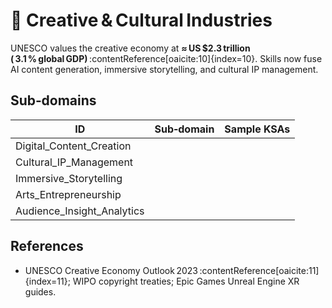# 🎨 Creative & Cultural Industries

UNESCO values the creative economy at **≈ US $2.3 trillion ( 3.1 % global GDP)** :contentReference[oaicite:10]{index=10}. Skills now fuse AI content generation, immersive storytelling, and cultural IP management.

## Sub‑domains
| ID | Sub‑domain | Sample KSAs |
|----|------------|-------------|
| Digital_Content_Creation 
| Cultural_IP_Management 
| Immersive_Storytelling 
| Arts_Entrepreneurship 
| Audience_Insight_Analytics |

## References
  - UNESCO Creative Economy Outlook 2023 :contentReference[oaicite:11]{index=11}; WIPO copyright treaties; Epic Games Unreal Engine XR guides.
